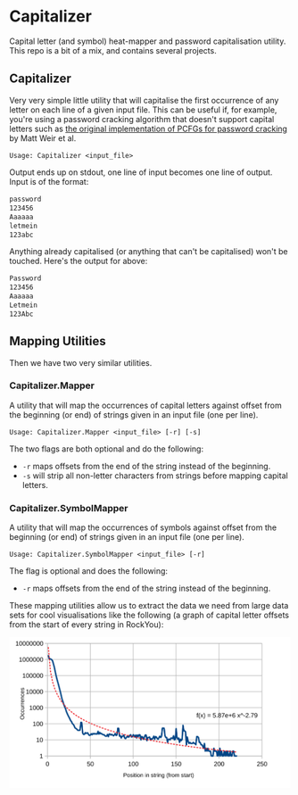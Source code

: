 # Capitalizer
Capital letter (and symbol) heat-mapper and password capitalisation utility. This repo is a bit of a mix, and contains several projects.

## Capitalizer
Very very simple little utility that will capitalise the first occurrence of any letter on each line of a given input file. This can be useful if, for example, you're using a password cracking algorithm that doesn't support capital letters such as [the original implementation of PCFGs for password cracking](https://sites.google.com/site/reusablesec/Home/password-cracking-tools/probablistic_cracker) by Matt Weir et al.

```
Usage: Capitalizer <input_file>
```

Output ends up on stdout, one line of input becomes one line of output. Input is of the format:

```
password
123456
Aaaaaa
letmein
123abc
```

Anything already capitalised (or anything that can't be capitalised) won't be touched. Here's the output for above:

```
Password
123456
Aaaaaa
Letmein
123Abc
```

## Mapping Utilities
Then we have two very similar utilities.

### Capitalizer.Mapper
A utility that will map the occurrences of capital letters against offset from the beginning (or end) of strings given in an input file (one per line).

```
Usage: Capitalizer.Mapper <input_file> [-r] [-s]
```

The two flags are both optional and do the following:

* `-r` maps offsets from the end of the string instead of the beginning.
* `-s` will strip all non-letter characters from strings before mapping capital letters.

### Capitalizer.SymbolMapper
A utility that will map the occurrences of symbols against offset from the beginning (or end) of strings given in an input file (one per line).

```
Usage: Capitalizer.SymbolMapper <input_file> [-r]
```

The flag is optional and does the following:

* `-r` maps offsets from the end of the string instead of the beginning.

These mapping utilities allow us to extract the data we need from large data sets for cool visualisations like the following (a graph of capital letter offsets from the start of every string in RockYou):

![A graph of capital letter offsets from the start of every string in RockYou.](assets/graph_caps_start.svg)
